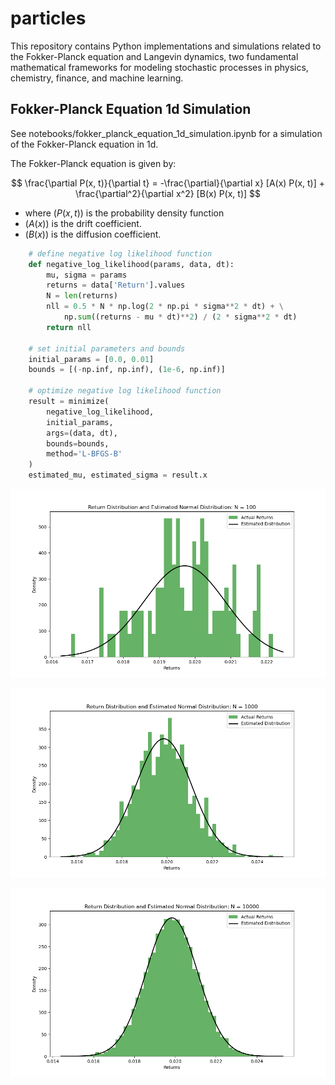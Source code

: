 # particles

This repository contains Python implementations and simulations related to the Fokker-Planck equation and Langevin dynamics, two fundamental mathematical frameworks for modeling stochastic processes in physics, chemistry, finance, and machine learning.

## Fokker-Planck Equation 1d Simulation 

See notebooks/fokker_planck_equation_1d_simulation.ipynb for a simulation of the Fokker-Planck equation in 1d.

The Fokker-Planck equation is given by:

$$
\frac{\partial P(x, t)}{\partial t} = -\frac{\partial}{\partial x} [A(x) P(x, t)] + \frac{\partial^2}{\partial x^2} [B(x) P(x, t)]
$$

- where $( P(x, t) )$ is the probability density function
- $( A(x) )$ is the drift coefficient.
- $( B(x) )$ is the diffusion coefficient.

```python
    # define negative log likelihood function
    def negative_log_likelihood(params, data, dt):
        mu, sigma = params
        returns = data['Return'].values
        N = len(returns)
        nll = 0.5 * N * np.log(2 * np.pi * sigma**2 * dt) + \
            np.sum((returns - mu * dt)**2) / (2 * sigma**2 * dt)
        return nll

    # set initial parameters and bounds
    initial_params = [0.0, 0.01]
    bounds = [(-np.inf, np.inf), (1e-6, np.inf)]

    # optimize negative log likelihood function
    result = minimize(
        negative_log_likelihood, 
        initial_params, 
        args=(data, dt), 
        bounds=bounds, 
        method='L-BFGS-B'
    )
    estimated_mu, estimated_sigma = result.x
```

<p align="center">
    <img src="./.github/assets/estimated_return_distribution_100.png">
</p>

<p align="center">
    <img src="./.github/assets/estimated_return_distribution_1000.png">
</p>

<p align="center">
    <img src="./.github/assets/estimated_return_distribution_10000.png">
</p>